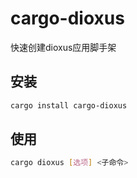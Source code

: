 # cargo-dioxus

快速创建dioxus应用脚手架

## 安装

```bash
cargo install cargo-dioxus
```

## 使用

```bash
cargo dioxus [选项] <子命令>
```
